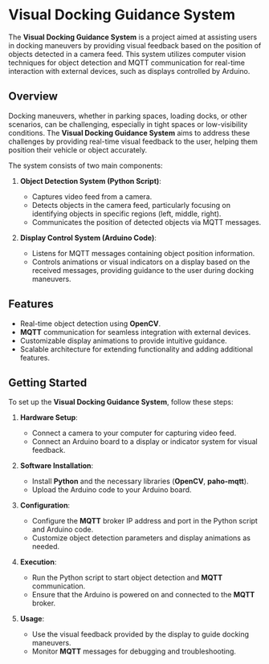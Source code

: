 # Visual Docking Guidance System

The **Visual Docking Guidance System** is a project aimed at assisting users in docking maneuvers by providing visual feedback based on the position of objects detected in a camera feed. This system utilizes computer vision techniques for object detection and MQTT communication for real-time interaction with external devices, such as displays controlled by Arduino.

## Overview

Docking maneuvers, whether in parking spaces, loading docks, or other scenarios, can be challenging, especially in tight spaces or low-visibility conditions. The **Visual Docking Guidance System** aims to address these challenges by providing real-time visual feedback to the user, helping them position their vehicle or object accurately.

The system consists of two main components:

1. **Object Detection System (Python Script)**:
   - Captures video feed from a camera.
   - Detects objects in the camera feed, particularly focusing on identifying objects in specific regions (left, middle, right).
   - Communicates the position of detected objects via MQTT messages.

2. **Display Control System (Arduino Code)**:
   - Listens for MQTT messages containing object position information.
   - Controls animations or visual indicators on a display based on the received messages, providing guidance to the user during docking maneuvers.

## Features

- Real-time object detection using **OpenCV**.
- **MQTT** communication for seamless integration with external devices.
- Customizable display animations to provide intuitive guidance.
- Scalable architecture for extending functionality and adding additional features.

## Getting Started

To set up the **Visual Docking Guidance System**, follow these steps:

1. **Hardware Setup**:
   - Connect a camera to your computer for capturing video feed.
   - Connect an Arduino board to a display or indicator system for visual feedback.

2. **Software Installation**:
   - Install **Python** and the necessary libraries (**OpenCV**, **paho-mqtt**).
   - Upload the Arduino code to your Arduino board.

3. **Configuration**:
   - Configure the **MQTT** broker IP address and port in the Python script and Arduino code.
   - Customize object detection parameters and display animations as needed.

4. **Execution**:
   - Run the Python script to start object detection and **MQTT** communication.
   - Ensure that the Arduino is powered on and connected to the **MQTT** broker.

5. **Usage**:
   - Use the visual feedback provided by the display to guide docking maneuvers.
   - Monitor **MQTT** messages for debugging and troubleshooting.
